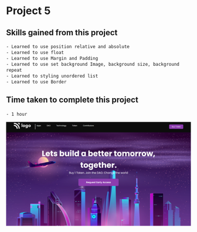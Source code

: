 # Project 5

## Skills gained from this project
    - Learned to use position relative and absolute
    - Learned to use float 
    - Learned to use Margin and Padding
    - Learned to use set background Image, background size, background repeat
    - Learned to styling unordered list 
    - Learned to use Border 

## Time taken to complete this project
    - 1 hour

![image](./Screenshot%20(364).png)